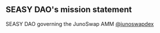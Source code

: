 ## SEASY DAO&apos;s mission statement

SEASY DAO governing the JunoSwap AMM [@junoswapdex](https://twitter.com/junoswapdex)
